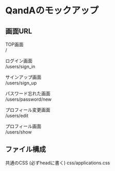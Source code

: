 # QandAのモックアップ

## 画面URL

TOP画面  
/

ログイン画面  
/users/sign_in

サインアップ画面  
/users/sign_up

パスワード忘れた画面  
/users/password/new

プロフィール変更画面  
/users/edit

プロフィール画面  
/users/show  

## ファイル構成

共通のCSS (必ずheadに書く)
css/applications.css

